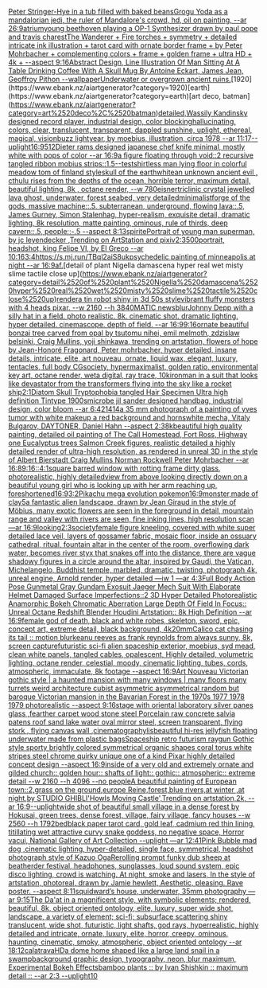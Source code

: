 [Peter Stringer-Hye in a tub filled with baked beans](https://www.ebank.nz/aiartgenerator?category=Peter%2520Stringer-Hye%2520in%2520a%2520tub%2520filled%2520with%2520baked%2520beans)[Grogu Yoda as a mandalorian jedi, the ruler of Mandalore's crowd, hd, oil on painting, --ar 26:9](https://www.ebank.nz/aiartgenerator?category=Grogu%2520Yoda%2520as%2520a%2520mandalorian%2520jedi%2C%2520the%2520ruler%2520of%2520Mandalore%27s%2520crowd%2C%2520hd%2C%2520oil%2520on%2520painting%2C%2520--ar%252026%3A9)[atrium](https://www.ebank.nz/aiartgenerator?category=atrium)[young beethoven playing a OP-1 Synthesizer drawn by paul pope and travis charest](https://www.ebank.nz/aiartgenerator?category=young%2520beethoven%2520playing%2520a%2520OP-1%2520Synthesizer%2520drawn%2520by%2520paul%2520pope%2520and%2520travis%2520charest)[The Wanderer + Fire torches + symmetry + detailed intricate ink illustration + tarot card with ornate border frame + by Peter Mohrbacher + complementing colors + frame + golden frame + ultra HD + 4k + --aspect 9:16](https://www.ebank.nz/aiartgenerator?category=The%2520Wanderer%2520%2B%2520Fire%2520torches%2520%2B%2520symmetry%2520%2B%2520detailed%2520intricate%2520ink%2520illustration%2520%2B%2520tarot%2520card%2520with%2520ornate%2520border%2520frame%2520%2B%2520by%2520Peter%2520Mohrbacher%2520%2B%2520complementing%2520colors%2520%2B%2520frame%2520%2B%2520golden%2520frame%2520%2B%2520ultra%2520HD%2520%2B%25204k%2520%2B%2520--aspect%25209%3A16)[Abstract Design, Line Illustration Of Man Sitting At A Table Drinking Coffee With A Skull Mug By Antoine Eckart, James Jean, Geoffroy Pithon --wallpaper](https://www.ebank.nz/aiartgenerator?category=Abstract%2520Design%2C%2520Line%2520Illustration%2520Of%2520Man%2520Sitting%2520At%2520A%2520Table%2520Drinking%2520Coffee%2520With%2520A%2520Skull%2520Mug%2520By%2520Antoine%2520Eckart%2C%2520James%2520Jean%2C%2520Geoffroy%2520Pithon%2520--wallpaper)[Underwater or overgrown ancient ruins.](https://www.ebank.nz/aiartgenerator?category=Underwater%2520or%2520overgrown%2520ancient%2520ruins.)[1920](https://www.ebank.nz/aiartgenerator?category=1920)[earth](https://www.ebank.nz/aiartgenerator?category=earth)[art deco, batman](https://www.ebank.nz/aiartgenerator?category=art%2520deco%2C%2520batman)[](https://www.ebank.nz/aiartgenerator?category=)[detailed,](https://www.ebank.nz/aiartgenerator?category=detailed%2C)[Wassily Kandinsky designed record player, industrial design, color blocking](https://www.ebank.nz/aiartgenerator?category=Wassily%2520Kandinsky%2520designed%2520record%2520player%2C%2520industrial%2520design%2C%2520color%2520blocking)[hallucinating, colors, clear, translucent, transparent, dappled sunshine, uplight, ethereal, magical, vision](https://www.ebank.nz/aiartgenerator?category=hallucinating%2C%2520colors%2C%2520clear%2C%2520translucent%2C%2520transparent%2C%2520dappled%2520sunshine%2C%2520uplight%2C%2520ethereal%2C%2520magical%2C%2520vision)[buzz lightyear, by moebius, illustration, circa 1978 --ar 11:17](https://www.ebank.nz/aiartgenerator?category=buzz%2520lightyear%2C%2520by%2520moebius%2C%2520illustration%2C%2520circa%25201978%2520--ar%252011%3A17)[--uplight](https://www.ebank.nz/aiartgenerator?category=--uplight)[16:9](https://www.ebank.nz/aiartgenerator?category=16%3A9)[512](https://www.ebank.nz/aiartgenerator?category=512)[Dieter rams designed japanese chef knife minimal, mostly white with pops of color --ar 16:9](https://www.ebank.nz/aiartgenerator?category=Dieter%2520rams%2520designed%2520japanese%2520chef%2520knife%2520minimal%2C%2520mostly%2520white%2520with%2520pops%2520of%2520color%2520--ar%252016%3A9)[a figure floating through void::2 recursive tangled ribbon mobius strips::1.5](https://www.ebank.nz/aiartgenerator?category=a%2520figure%2520floating%2520through%2520void%3A%3A2%2520recursive%2520tangled%2520ribbon%2520mobius%2520strips%3A%3A1.5)[--test](https://www.ebank.nz/aiartgenerator?category=--test)[shirtless man lying floor in colorful meadow tom of finland style](https://www.ebank.nz/aiartgenerator?category=shirtless%2520man%2520lying%2520floor%2520in%2520colorful%2520meadow%2520tom%2520of%2520finland%2520style)[skull of the earth](https://www.ebank.nz/aiartgenerator?category=skull%2520of%2520the%2520earth)[white](https://www.ebank.nz/aiartgenerator?category=white)[an unknown ancient evil , cthulu  rises from the depths of the ocean, horrible terror,   maximum detail, beautiful lighting,  8k , octane render, --w 780](https://www.ebank.nz/aiartgenerator?category=an%2520unknown%2520ancient%2520evil%2520%2C%2520cthulu%2520%2520rises%2520from%2520the%2520depths%2520of%2520the%2520ocean%2C%2520horrible%2520terror%2C%2520%2520%2520maximum%2520detail%2C%2520beautiful%2520lighting%2C%2520%25208k%2520%2C%2520octane%2520render%2C%2520--w%2520780)[eisner](https://www.ebank.nz/aiartgenerator?category=eisner)[triclinic crystal jewelled lava ghost, underwater, forest seabed, very detailed](https://www.ebank.nz/aiartgenerator?category=triclinic%2520crystal%2520jewelled%2520lava%2520ghost%2C%2520underwater%2C%2520forest%2520seabed%2C%2520very%2520detailed)[minimalist](https://www.ebank.nz/aiartgenerator?category=minimalist)[forge of the gods, massive machine::.5, subterranean, underground, flowing lava::.5, James Gurney, Simon Stalenhag, hyper-realism, exquisite detail, dramatic lighting, 8k resolution, matte painting, ominous, rule of thirds, deep cavern::.5, people::-.5 --aspect 8:13](https://www.ebank.nz/aiartgenerator?category=forge%2520of%2520the%2520gods%2C%2520massive%2520machine%3A%3A.5%2C%2520subterranean%2C%2520underground%2C%2520flowing%2520lava%3A%3A.5%2C%2520James%2520Gurney%2C%2520Simon%2520Stalenhag%2C%2520hyper-realism%2C%2520exquisite%2520detail%2C%2520dramatic%2520lighting%2C%25208k%2520resolution%2C%2520matte%2520painting%2C%2520ominous%2C%2520rule%2520of%2520thirds%2C%2520deep%2520cavern%3A%3A.5%2C%2520people%3A%3A-.5%2520--aspect%25208%3A13)[spirite](https://www.ebank.nz/aiartgenerator?category=spirite)[Portrait of young man superman, by jc leyendecker ,Trending on ArtStation and pixiv](https://www.ebank.nz/aiartgenerator?category=Portrait%2520of%2520young%2520man%2520superman%2C%2520by%2520jc%2520leyendecker%2520%2CTrending%2520on%2520ArtStation%2520and%2520pixiv)[2:3](https://www.ebank.nz/aiartgenerator?category=2%3A3)[500](https://www.ebank.nz/aiartgenerator?category=500)[portrait, headshot, king Felipe VI, by El Greco --ar  10:16](https://www.ebank.nz/aiartgenerator?category=portrait%2C%2520headshot%2C%2520king%2520Felipe%2520VI%2C%2520by%2520El%2520Greco%2520--ar%2520%252010%3A16)[3:4](https://www.ebank.nz/aiartgenerator?category=3%3A4)[<https://s.mj.run/TBql2aiS8uk>](https://www.ebank.nz/aiartgenerator?category=%3Chttps%3A//s.mj.run/TBql2aiS8uk%3E)[psychedelic painting of minneapolis at night --ar 16:9](https://www.ebank.nz/aiartgenerator?category=psychedelic%2520painting%2520of%2520minneapolis%2520at%2520night%2520--ar%252016%3A9)[af.](https://www.ebank.nz/aiartgenerator?category=af.)[detail of plant Nigella damascena hyper real wet misty slime tactile close up](https://www.ebank.nz/aiartgenerator?category=detail%2520of%2520plant%2520Nigella%2520damascena%2520hyper%2520real%2520wet%2520misty%2520slime%2520tactile%2520close%2520up)[render](https://www.ebank.nz/aiartgenerator?category=render)[a tin robot shiny in 3d 50s style](https://www.ebank.nz/aiartgenerator?category=a%2520tin%2520robot%2520shiny%2520in%25203d%252050s%2520style)[vibrant fluffy monsters with 4 heads pixar. --w 2160 --h 3840](https://www.ebank.nz/aiartgenerator?category=vibrant%2520fluffy%2520monsters%2520with%25204%2520heads%2520pixar.%2520--w%25202160%2520--h%25203840)[MATIC news](https://www.ebank.nz/aiartgenerator?category=MATIC%2520news)[blur](https://www.ebank.nz/aiartgenerator?category=blur)[Johnny Depp with a silly hat in a field. photo realistic. 8k. cinematic shot. dramatic lighting. hyper detailed. cinemascope. depth of field. --ar 16:9](https://www.ebank.nz/aiartgenerator?category=Johnny%2520Depp%2520with%2520a%2520silly%2520hat%2520in%2520a%2520field.%2520photo%2520realistic.%25208k.%2520cinematic%2520shot.%2520dramatic%2520lighting.%2520hyper%2520detailed.%2520cinemascope.%2520depth%2520of%2520field.%2520--ar%252016%3A9)[9:16](https://www.ebank.nz/aiartgenerator?category=9%3A16)[ornate beautiful bonzai tree carved from opal by tsutomu nihei, emil melmoth, zdzislaw belsinki, Craig Mullins, yoji shinkawa, trending on artstation, flowers of hope by Jean-Honoré Fragonard, Peter mohrbacher, hyper detailed, insane details, intricate, elite, art nouveau, ornate, liquid wax, elegant, luxury, tentacles, full body CGsociety, hypermaximalist, golden ratio, environmental key art, octane render, weta digital, ray trace, 10k](https://www.ebank.nz/aiartgenerator?category=ornate%2520beautiful%2520bonzai%2520tree%2520carved%2520from%2520opal%2520by%2520tsutomu%2520nihei%2C%2520emil%2520melmoth%2C%2520zdzislaw%2520belsinki%2C%2520Craig%2520Mullins%2C%2520yoji%2520shinkawa%2C%2520trending%2520on%2520artstation%2C%2520flowers%2520of%2520hope%2520by%2520Jean-Honor%C3%A9%2520Fragonard%2C%2520Peter%2520mohrbacher%2C%2520hyper%2520detailed%2C%2520insane%2520details%2C%2520intricate%2C%2520elite%2C%2520art%2520nouveau%2C%2520ornate%2C%2520liquid%2520wax%2C%2520elegant%2C%2520luxury%2C%2520tentacles%2C%2520full%2520body%2520CGsociety%2C%2520hypermaximalist%2C%2520golden%2520ratio%2C%2520environmental%2520key%2520art%2C%2520octane%2520render%2C%2520weta%2520digital%2C%2520ray%2520trace%2C%252010k)[ironman in a suit that looks like devastator from the transformers flying into the sky like a rocket ship](https://www.ebank.nz/aiartgenerator?category=ironman%2520in%2520a%2520suit%2520that%2520looks%2520like%2520devastator%2520from%2520the%2520transformers%2520flying%2520into%2520the%2520sky%2520like%2520a%2520rocket%2520ship)[2:1](https://www.ebank.nz/aiartgenerator?category=2%3A1)[Diatom Skull Tryptophobia tangled Hair Specimen Ultra high definition Tintype 1900s](https://www.ebank.nz/aiartgenerator?category=Diatom%2520Skull%2520Tryptophobia%2520tangled%2520Hair%2520Specimen%2520Ultra%2520high%2520definition%2520Tintype%25201900s)[microbe jil sander designed handbag, industrial design, color bloom --ar 6:4](https://www.ebank.nz/aiartgenerator?category=microbe%2520jil%2520sander%2520designed%2520handbag%2C%2520industrial%2520design%2C%2520color%2520bloom%2520--ar%25206%3A4)[21414](https://www.ebank.nz/aiartgenerator?category=21414)[a 35 mm photograph of a painting of yves tumor with white makeup a red background and horns](https://www.ebank.nz/aiartgenerator?category=a%252035%2520mm%2520photograph%2520of%2520a%2520painting%2520of%2520yves%2520tumor%2520with%2520white%2520makeup%2520a%2520red%2520background%2520and%2520horns)[white mecha, Vitaly Bulgarov, DAYTONER, Daniel Hahn --aspect 2:3](https://www.ebank.nz/aiartgenerator?category=white%2520mecha%2C%2520Vitaly%2520Bulgarov%2C%2520DAYTONER%2C%2520Daniel%2520Hahn%2520--aspect%25202%3A3)[8k](https://www.ebank.nz/aiartgenerator?category=8k)[beautiful high quality painting, detailed oil painting of The Call Homestead, Fort Ross, Highway one Eucalyptus trees  Salmon Creek figures, realistic detailed a highly detailed render of ultra-high resolution, as rendered in unreal 3D in the style of Albert Bierstadt Craig Mullins Norman Rockwell Peter Mohrbacher  --ar 16:8](https://www.ebank.nz/aiartgenerator?category=beautiful%2520high%2520quality%2520painting%2C%2520detailed%2520oil%2520painting%2520of%2520The%2520Call%2520Homestead%2C%2520Fort%2520Ross%2C%2520Highway%2520one%2520Eucalyptus%2520trees%2520%2520Salmon%2520Creek%2520figures%2C%2520realistic%2520detailed%2520a%2520highly%2520detailed%2520render%2520of%2520ultra-high%2520resolution%2C%2520as%2520rendered%2520in%2520unreal%25203D%2520in%2520the%2520style%2520of%2520Albert%2520Bierstadt%2520Craig%2520Mullins%2520Norman%2520Rockwell%2520Peter%2520Mohrbacher%2520%2520--ar%252016%3A8)[9:16](https://www.ebank.nz/aiartgenerator?category=9%3A16)[::](https://www.ebank.nz/aiartgenerator?category=%3A%3A)[4:1](https://www.ebank.nz/aiartgenerator?category=4%3A1)[square barred window with rotting frame dirty glass, photorealistic, highly detailed](https://www.ebank.nz/aiartgenerator?category=square%2520barred%2520window%2520with%2520rotting%2520frame%2520dirty%2520glass%2C%2520photorealistic%2C%2520highly%2520detailed)[view from above looking directly down on a beautiful young girl who is looking up with her arm reaching up, foreshortened](https://www.ebank.nz/aiartgenerator?category=view%2520from%2520above%2520looking%2520directly%2520down%2520on%2520a%2520beautiful%2520young%2520girl%2520who%2520is%2520looking%2520up%2520with%2520her%2520arm%2520reaching%2520up%2C%2520foreshortened)[16:9](https://www.ebank.nz/aiartgenerator?category=16%3A9)[3:2](https://www.ebank.nz/aiartgenerator?category=3%3A2)[Pikachu mega evolution pokemon](https://www.ebank.nz/aiartgenerator?category=Pikachu%2520mega%2520evolution%2520pokemon)[16:9](https://www.ebank.nz/aiartgenerator?category=16%3A9)[monster,made of clay](https://www.ebank.nz/aiartgenerator?category=monster%2Cmade%2520of%2520clay)[5](https://www.ebank.nz/aiartgenerator?category=5)[a fantastic alien landscape, drawn by  Jean Giraud in the style of Möbius, many exotic flowers are seen in the foreground in detail, mountain range and valley with rivers are seen, fine inking lines, high resolution scan —ar 16:9](https://www.ebank.nz/aiartgenerator?category=a%2520fantastic%2520alien%2520landscape%2C%2520drawn%2520by%2520%2520Jean%2520Giraud%2520in%2520the%2520style%2520of%2520M%C3%B6bius%2C%2520many%2520exotic%2520flowers%2520are%2520seen%2520in%2520the%2520foreground%2520in%2520detail%2C%2520mountain%2520range%2520and%2520valley%2520with%2520rivers%2520are%2520seen%2C%2520fine%2520inking%2520lines%2C%2520high%2520resolution%2520scan%2520%E2%80%94ar%252016%3A9)[looking](https://www.ebank.nz/aiartgenerator?category=looking)[2:3](https://www.ebank.nz/aiartgenerator?category=2%3A3)[society](https://www.ebank.nz/aiartgenerator?category=society)[female figure kneeling, covered with white super detailed lace veil, layers of gossamer fabric, mosaic floor, inside an ossuary cathedral, ritual, fountain altar in the center of the room, overflowing dark water, becomes  river styx that snakes off into the distance, there are vague shadowy figures in a circle around the altar, inspired by Gaudi, the Vatican, Michelangelo, Buddhist temple, marbled, dramatic, twisting, photograph 4k, unreal engine, Arnold render, hyper detailed —iw 1 —ar 4:3](https://www.ebank.nz/aiartgenerator?category=female%2520figure%2520kneeling%2C%2520covered%2520with%2520white%2520super%2520detailed%2520lace%2520veil%2C%2520layers%2520of%2520gossamer%2520fabric%2C%2520mosaic%2520floor%2C%2520inside%2520an%2520ossuary%2520cathedral%2C%2520ritual%2C%2520fountain%2520altar%2520in%2520the%2520center%2520of%2520the%2520room%2C%2520overflowing%2520dark%2520water%2C%2520becomes%2520%2520river%2520styx%2520that%2520snakes%2520off%2520into%2520the%2520distance%2C%2520there%2520are%2520vague%2520shadowy%2520figures%2520in%2520a%2520circle%2520around%2520the%2520altar%2C%2520inspired%2520by%2520Gaudi%2C%2520the%2520Vatican%2C%2520Michelangelo%2C%2520Buddhist%2520temple%2C%2520marbled%2C%2520dramatic%2C%2520twisting%2C%2520photograph%25204k%2C%2520unreal%2520engine%2C%2520Arnold%2520render%2C%2520hyper%2520detailed%2520%E2%80%94iw%25201%2520%E2%80%94ar%25204%3A3)[Full Body Action Pose Gunmetal Gray Gundam Exosuit Jaeger Mech Suit With Elaborate Helmet Damaged Surface Imperfections::2 3D Hyper Detailed Photorealistic Anamorphic Bokeh Chromatic Aberration Large Depth Of Field In Focus:: Unreal Octane Redshift Blender Houdini Artstation:: 8k High Definition --ar 16:9](https://www.ebank.nz/aiartgenerator?category=Full%2520Body%2520Action%2520Pose%2520Gunmetal%2520Gray%2520Gundam%2520Exosuit%2520Jaeger%2520Mech%2520Suit%2520With%2520Elaborate%2520Helmet%2520Damaged%2520Surface%2520Imperfections%3A%3A2%25203D%2520Hyper%2520Detailed%2520Photorealistic%2520Anamorphic%2520Bokeh%2520Chromatic%2520Aberration%2520Large%2520Depth%2520Of%2520Field%2520In%2520Focus%3A%3A%2520Unreal%2520Octane%2520Redshift%2520Blender%2520Houdini%2520Artstation%3A%3A%25208k%2520High%2520Definition%2520--ar%252016%3A9)[female god of death, black and white robes, skeleton, sword, epic, concept art, extreme detail, black background, 4k](https://www.ebank.nz/aiartgenerator?category=female%2520god%2520of%2520death%2C%2520black%2520and%2520white%2520robes%2C%2520skeleton%2C%2520sword%2C%2520epic%2C%2520concept%2520art%2C%2520extreme%2520detail%2C%2520black%2520background%2C%25204k)[20mm](https://www.ebank.nz/aiartgenerator?category=20mm)[Calico cat chasing its tail :: motion blur](https://www.ebank.nz/aiartgenerator?category=Calico%2520cat%2520chasing%2520its%2520tail%2520%3A%3A%2520motion%2520blur)[keanu reeves as frank reynolds from always sunny, 8k, screen capture](https://www.ebank.nz/aiartgenerator?category=keanu%2520reeves%2520as%2520frank%2520reynolds%2520from%2520always%2520sunny%2C%25208k%2C%2520screen%2520capture)[futuristic sci-fi alien spaceship exterior, moebius, syd mead, clean white panels, tangled cables, opalescent, Highly detailed, volumetric lighting, octane render, celestial, moody, cinematic lighting, tubes, cords, atmospheric, immaculate, 8k footage --aspect 16:9](https://www.ebank.nz/aiartgenerator?category=futuristic%2520sci-fi%2520alien%2520spaceship%2520exterior%2C%2520moebius%2C%2520syd%2520mead%2C%2520clean%2520white%2520panels%2C%2520tangled%2520cables%2C%2520opalescent%2C%2520Highly%2520detailed%2C%2520volumetric%2520lighting%2C%2520octane%2520render%2C%2520celestial%2C%2520moody%2C%2520cinematic%2520lighting%2C%2520tubes%2C%2520cords%2C%2520atmospheric%2C%2520immaculate%2C%25208k%2520footage%2520--aspect%252016%3A9)[Art Nouveau Victorian gothic style | a haunted mansion  with many windows | many floors many turrets weird architecture cubist asymmetric asymmetrical random but baroque Victorian mansion in the Bavarian Forest  in the 1970s 1977 1978 1979 photorealistic --aspect 9:16](https://www.ebank.nz/aiartgenerator?category=Art%2520Nouveau%2520Victorian%2520gothic%2520style%2520%7C%2520a%2520haunted%2520mansion%2520%2520with%2520many%2520windows%2520%7C%2520many%2520floors%2520many%2520turrets%2520weird%2520architecture%2520cubist%2520asymmetric%2520asymmetrical%2520random%2520but%2520baroque%2520Victorian%2520mansion%2520in%2520the%2520Bavarian%2520Forest%2520%2520in%2520the%25201970s%25201977%25201978%25201979%2520photorealistic%2520--aspect%25209%3A16)[stage with oriental laboratory silver panes glass ,fearther carpet wood stone steel Porcelain raw concrete salvia patens roof sand lake water oval mirror steel, screen transparent, flying stork , flying canvas wall ,cinematography](https://www.ebank.nz/aiartgenerator?category=stage%2520with%2520oriental%2520laboratory%2520silver%2520panes%2520glass%2520%2Cfearther%2520carpet%2520wood%2520stone%2520steel%2520Porcelain%2520raw%2520concrete%2520salvia%2520patens%2520roof%2520sand%2520lake%2520water%2520oval%2520mirror%2520steel%2C%2520screen%2520transparent%2C%2520flying%2520stork%2520%2C%2520flying%2520canvas%2520wall%2520%2Ccinematography)[lis](https://www.ebank.nz/aiartgenerator?category=lis)[beautiful hi-res jellyfish floating underwater made from plastic bags](https://www.ebank.nz/aiartgenerator?category=beautiful%2520hi-res%2520jellyfish%2520floating%2520underwater%2520made%2520from%2520plastic%2520bags)[Spaceship retro futurism raygun Gothic style sporty brightly colored symmetrical organic shapes coral torus white stripes steel chrome quirky unique one of a kind Pixar highly detailed concept design  --aspect 16:9](https://www.ebank.nz/aiartgenerator?category=Spaceship%2520retro%2520futurism%2520raygun%2520Gothic%2520style%2520sporty%2520brightly%2520colored%2520symmetrical%2520organic%2520shapes%2520coral%2520torus%2520white%2520stripes%2520steel%2520chrome%2520quirky%2520unique%2520one%2520of%2520a%2520kind%2520Pixar%2520highly%2520detailed%2520concept%2520design%2520%2520--aspect%252016%3A9)[inside of a very old and extremely ornate and gilded church:: golden hour:: shafts of light:: gothic:: atmospheric:: extreme detail --w 2160  --h 4096 --no people](https://www.ebank.nz/aiartgenerator?category=inside%2520of%2520a%2520very%2520old%2520and%2520extremely%2520ornate%2520and%2520gilded%2520church%3A%3A%2520golden%2520hour%3A%3A%2520shafts%2520of%2520light%3A%3A%2520gothic%3A%3A%2520atmospheric%3A%3A%2520extreme%2520detail%2520--w%25202160%2520%2520--h%25204096%2520--no%2520people)[A beautiful painting of European town::2,grass on the ground,europe Reine,forest,blue rivers,at winter ,at night,by STUDIO GHIBLI'Howls Moving Castle',Trending on artstation,2k, --ar 16:9](https://www.ebank.nz/aiartgenerator?category=A%2520beautiful%2520painting%2520of%2520European%2520town%3A%3A2%2Cgrass%2520on%2520the%2520ground%2Ceurope%2520Reine%2Cforest%2Cblue%2520rivers%2Cat%2520winter%2520%2Cat%2520night%2Cby%2520STUDIO%2520GHIBLI%27Howls%2520Moving%2520Castle%27%2CTrending%2520on%2520artstation%2C2k%2C%2520--ar%252016%3A9)[](https://www.ebank.nz/aiartgenerator?category=)[--uplight](https://www.ebank.nz/aiartgenerator?category=--uplight)[wide shot of beautiful small village in a dense forest by Hokusai, green trees, dense forest, village, fairy village, fancy houses --w 2560  --h 1792](https://www.ebank.nz/aiartgenerator?category=wide%2520shot%2520of%2520beautiful%2520small%2520village%2520in%2520a%2520dense%2520forest%2520by%2520Hokusai%2C%2520green%2520trees%2C%2520dense%2520forest%2C%2520village%2C%2520fairy%2520village%2C%2520fancy%2520houses%2520--w%25202560%2520%2520--h%25201792)[bed](https://www.ebank.nz/aiartgenerator?category=bed)[black paper tarot card, gold leaf, cadmium red thin lining, titillating wet attractive curvy snake goddess, no negative space, Horror vacui, National Gallery of Art Collection  --uplight —ar 12:41](https://www.ebank.nz/aiartgenerator?category=black%2520paper%2520tarot%2520card%2C%2520gold%2520leaf%2C%2520cadmium%2520red%2520thin%2520lining%2C%2520titillating%2520wet%2520attractive%2520curvy%2520snake%2520goddess%2C%2520no%2520negative%2520space%2C%2520Horror%2520vacui%2C%2520National%2520Gallery%2520of%2520Art%2520Collection%2520%2520--uplight%2520%E2%80%94ar%252012%3A41)[Pink Bubble mad dog ,cinematic lighting, hyper-detailed, single face, symmetrical, headshot photograph style of Kazuo Oga](https://www.ebank.nz/aiartgenerator?category=Pink%2520Bubble%2520mad%2520dog%2520%2Ccinematic%2520lighting%2C%2520hyper-detailed%2C%2520single%2520face%2C%2520symmetrical%2C%2520headshot%2520photograph%2520style%2520of%2520Kazuo%2520Oga)[Rerolling prompt funky dub sheep at beatherder festival, headphones, sunglasses, loud sound system, epic disco lighting, crowd is watching. At night, smoke and  lasers,  In the style of artstation, photoreal, drawn by Jamie hewlett, Aesthetic, pleasing. Rave poster. --aspect 8:11](https://www.ebank.nz/aiartgenerator?category=Rerolling%2520prompt%2520funky%2520dub%2520sheep%2520at%2520beatherder%2520festival%2C%2520headphones%2C%2520sunglasses%2C%2520loud%2520sound%2520system%2C%2520epic%2520disco%2520lighting%2C%2520crowd%2520is%2520watching.%2520At%2520night%2C%2520smoke%2520and%2520%2520lasers%2C%2520%2520In%2520the%2520style%2520of%2520artstation%2C%2520photoreal%2C%2520drawn%2520by%2520Jamie%2520hewlett%2C%2520Aesthetic%2C%2520pleasing.%2520Rave%2520poster.%2520--aspect%25208%3A11)[squidward’s house, underwater, 35mm photography —ar 9:15](https://www.ebank.nz/aiartgenerator?category=squidward%E2%80%99s%2520house%2C%2520underwater%2C%252035mm%2520photography%2520%E2%80%94ar%25209%3A15)[The Da'at in a magnificent style, with symbolic elements; rendered, beautiful, 8k, object oriented ontology, elite, luxury, super wide shot, landscape, a variety of element;  sci-fi; subsurface scattering shiny translucent, wide shot, futuristic, light shafts, god rays, hyperrealistic, highly detailed and intricate, ornate, luxury, elite, horror, creepy, ominous, haunting, cinematic, smoky, atmospheric, object oriented ontology --ar 18:12](https://www.ebank.nz/aiartgenerator?category=The%2520Da%27at%2520in%2520a%2520magnificent%2520style%2C%2520with%2520symbolic%2520elements%3B%2520rendered%2C%2520beautiful%2C%25208k%2C%2520object%2520oriented%2520ontology%2C%2520elite%2C%2520luxury%2C%2520super%2520wide%2520shot%2C%2520landscape%2C%2520a%2520variety%2520of%2520element%3B%2520%2520sci-fi%3B%2520subsurface%2520scattering%2520shiny%2520translucent%2C%2520wide%2520shot%2C%2520futuristic%2C%2520light%2520shafts%2C%2520god%2520rays%2C%2520hyperrealistic%2C%2520highly%2520detailed%2520and%2520intricate%2C%2520ornate%2C%2520luxury%2C%2520elite%2C%2520horror%2C%2520creepy%2C%2520ominous%2C%2520haunting%2C%2520cinematic%2C%2520smoky%2C%2520atmospheric%2C%2520object%2520oriented%2520ontology%2520--ar%252018%3A12)[calatrava](https://www.ebank.nz/aiartgenerator?category=calatrava)[HD](https://www.ebank.nz/aiartgenerator?category=HD)[a dome home shaped like a large land snail in a swamp](https://www.ebank.nz/aiartgenerator?category=a%2520dome%2520home%2520shaped%2520like%2520a%2520large%2520land%2520snail%2520in%2520a%2520swamp)[background graphic design, typography, neon, blur maximum, Experimental Bokeh Effects](https://www.ebank.nz/aiartgenerator?category=background%2520graphic%2520design%2C%2520typography%2C%2520neon%2C%2520blur%2520maximum%2C%2520Experimental%2520Bokeh%2520Effects)[bamboo plants :: by Ivan Shishkin :: maximum detail :: --ar 2:3 --uplight](https://www.ebank.nz/aiartgenerator?category=bamboo%2520plants%2520%3A%3A%2520by%2520Ivan%2520Shishkin%2520%3A%3A%2520maximum%2520detail%2520%3A%3A%2520--ar%25202%3A3%2520--uplight)[10](https://www.ebank.nz/aiartgenerator?category=10)